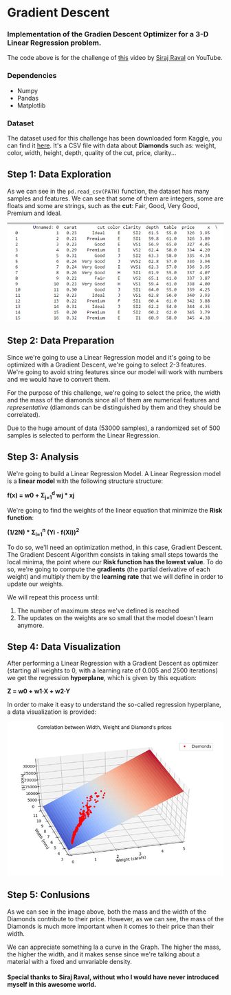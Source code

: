 # Gradient Descent
### Implementation of the Gradien Descent Optimizer for a 3-D Linear Regression problem.

The code above is for the challenge of [this](https://www.youtube.com/watch?v=xRJCOz3AfYY&t=9s) video by [Siraj Raval](https://github.com/llSourcell) on YouTube.

### Dependencies

* Numpy
* Pandas
* Matplotlib

### Dataset

The dataset used for this challenge has been downloaded form Kaggle, you can find it [here](https://www.kaggle.com/shivam2503/diamonds).
It's a CSV file with data about **Diamonds** such as: weight, color, width, height, depth, quality of the cut, price, clarity...

## Step 1: Data Exploration

As we can see in the `pd.read_csv(PATH)` function, the dataset has many samples and features. We can see that some of them are integers, some are floats and some are strings, such as the **cut**: Fair, Good, Very Good, Premium and Ideal.

<img src="imgs/dataframe.PNG">

## Step 2: Data Preparation

Since we're going to use a Linear Regression model and it's going to be optimized with a Gradient Descent, we're going to select 2-3 features. We're going to avoid string features since our model will work with numbers and we would have to convert them.

For the purpose of this challenge, we're going to select the price, the width and the mass of the diamonds since all of them are numerical features and *representative* (diamonds can be distinguished by them and they should be correlated).

Due to the huge amount of data (53000 samples), a randomized set of 500 samples is selected to perform the Linear Regression.

## Step 3: Analysis

We're going to build a Linear Regression Model. A Linear Regression model is a **linear model** with the following structure structure: 

<b>f(x) = w0 + &Sigma;<sub>j=1</sub><sup>d</sup> wj * xj</b>

We're going to find the weights of the linear equation that minimize the **Risk function**:

<b>(1/2N) * &Sigma;<sub>i=1</sub><sup>n</sup> (Yi - f(Xi))<sup>2</sup></b>

To do so, we'll need an optimization method, in this case, Gradient Descent. The Gradient Descent Algorithm consists in taking small steps towards the local minima, the point where our **Risk function has the lowest value**. To do so, we're going to compute the **gradients** (the partial derivative of each weight) and multiply them by the **learning rate** that we will define in order to update our weights.

We will repeat this process until:
1. The number of maximum steps we've defined is reached
2. The updates on the weights are so small that the model doesn't learn anymore.


## Step 4: Data Visualization

After performing a Linear Regression with a Gradient Descent as optimizer (starting all weights to 0, with a learning rate of 0.005 and 2500 iterations) we get the regression **hyperplane**, which is given by this equation: 

**Z = w0 + w1·X + w2·Y**

In order to make it easy to understand the so-called regression hyperplane, a data visualization is provided:

<img src="imgs/dataviz.PNG">

## Step 5: Conlusions

As we can see in the image above, both the mass and the width of the Diamonds contribute to their price. However, as we can see, the mass of the Diamonds is much more important when it comes to their price than their width.

We can appreciate something la a curve in the Graph. The higher the mass, the higher the width, and it makes sense since we're talking about a material with a fixed and unvariable density.

#### Special thanks to Siraj Raval, without who I would have never introduced myself in this awesome world.
